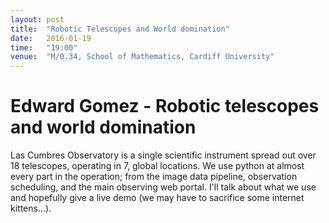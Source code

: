 ```yaml
---
layout: post
title:  "Robotic Telescopes and World domination"
date:   2016-01-19
time:   "19:00"
venue:  "M/0.34, School of Mathematics, Cardiff University"
---
```


# Edward Gomez - Robotic telescopes and world domination

Las Cumbres Observatory is a single scientific instrument spread out over 18 telescopes, operating in 7, global locations. We use python at almost every part in the operation; from the image data pipeline, observation scheduling, and the main observing web portal. I'll talk about what we use and hopefully give a live demo (we may have to sacrifice some internet kittens...).
